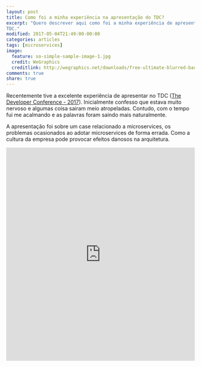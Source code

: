 ```yaml
---
layout: post
title: Como foi a minha experiência na apresentação do TDC?
excerpt: "Quero descrever aqui como foi a minha experiência de apresentação no
TDC."
modified: 2017-05-04T21:49:00-00:00
categories: articles
tags: [microservices]
image:
  feature: so-simple-sample-image-1.jpg
  credit: WeGraphics
  creditlink: http://wegraphics.net/downloads/free-ultimate-blurred-background-pack/
comments: true
share: true
---
```


Recentemente tive a excelente experiência de apresentar no TDC ([The Developer Conference - 2017](http://www.thedevelopersconference.com.br/tdc/2017/index.html)). Inicialmente
confesso que estava muito nervoso e algumas coisa sairam meio atropeladas. Contudo,
com o tempo fui me acalmando e as palavras foram saindo mais naturalmente.

A apresentação foi sobre um case relacionado a microservices, os problemas
ocasionados ao adotar microservices de forma errada. Como a cultura da empresa
pode provocar efeitos danosos na arquitetura.

<style>
.responsive-wrap iframe{ max-width: 100%;}
</style>
<div class="responsive-wrap">
<!-- this is the embed code provided by Google -->
  <iframe src="http://www.slideshare.net/marcosbrizeno/desventuras-em-serie-adotando-microservicos?qid=6c753929-0410-4838-b949-9d9c60f4f892&v=&b=&from_search=1" frameborder="0" width="960" height="569" allowfullscreen="true" mozallowfullscreen="true" webkitallowfullscreen="true"></iframe>
<!-- Google embed ends -->
</div>


<iframe width="560" height="315" src="//https://www.slideshare.net/marcosbrizeno/desventuras-em-serie-adotando-microservicos?qid=6c753929-0410-4838-b949-9d9c60f4f892&v=&b=&from_search=1" frameborder="0"> </iframe>
